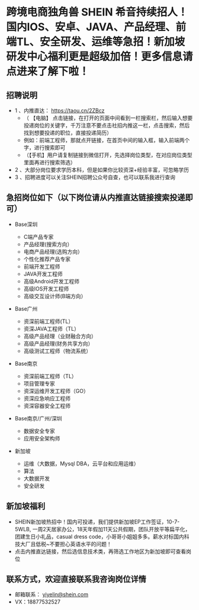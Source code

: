 # 跨境电商独角兽 SHEIN 希音持续招人！国内IOS、安卓、JAVA、产品经理、前端TL、安全研发、运维等急招！新加坡研发中心福利更是超级加倍！更多信息请点进来了解下啦！

## 招聘说明
- 1 、内推直达： https://taou.cn/2ZBcz
  - （ 【电脑】 点击链接，在打开的页面中间看到一栏搜索栏，然后输入想要投递岗位的关键字，千万注意不要点击社招内推这一栏，点击搜索，然后找到想要投递的职位，直接投递简历）
  -  例如：前端工程师，那就点开链接，在首页中间的输入框，输入前端两个字，进行搜索即可
  - （【手机】用户请复制链接到微信打开，先选择岗位类型，在对应岗位类型里面再进行搜索筛选）
- 2 、大部分岗位要求学历本科，但是如果你比较资深+经验丰富，可忽略学历
- 3 、招聘进度可以关注SHEIN招聘公众号自查，也可以联系我进行查询

## 急招岗位如下（以下岗位请从内推直达链接搜索投递即可）
- Base深圳
  - C端产品专家
  - 产品经理(搜索方向）
  - 电商产品经理(选购方向）
  - 个性化推荐产品专家
  - 前端开发工程师
  - JAVA开发工程师
  - 高级Android开发工程师
  - 高级IOS开发工程师
  - 高级交互设计师(B端方向）

- Base广州
  - 资深前端工程师(TL）
  - 资深JAVA工程师（TL）
  - 高级产品经理（业财融合方向）
  - 高级产品经理(财务共享方向）
  - 高级测试工程师（物流系统）

- Base南京
  - 资深前端工程师（TL）
  - 项目管理专家
  - 资深运维开发工程师（GO）
  - 资深应急响应工程师
  - 资深容器安全工程师

- Base南京/广州/深圳
  - 数据安全专家
  - 应用安全架构师

- 新加坡 
  - 运维（大数据，Mysql DBA，云平台和应用运维）
  - 算法
  - 大数据开发
  - 安全研发

## 新加坡福利
  - SHEIN新加坡热招中！国内可投递，我们提供新加坡EP工作签证，10-7-5WLB, 一周2天居家办公，18天年假加11天公共假期，团队开放平等扁平化，团建生日小礼品，casual dress code，小哥哥小姐姐多多。薪水对标国内科技大厂且低税~不要担心英语水平的问题！
  - 点击内推直达链接，然后选信息技术类，再筛选工作地区为新加坡即可查看岗位

## 联系方式，欢迎直接联系我咨询岗位详情
- 邮箱联系： yiyelin@shein.com
- VX：18877532527